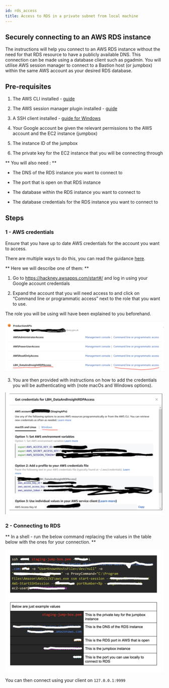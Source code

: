```yaml
---
id: rds_access
title: Access to RDS in a private subnet from local machine
---
```


## Securely connecting to an AWS RDS instance

The instructions will help you connect to an AWS RDS instance without the need for that RDS resource to have a publicly available DNS. This connection can be made using a database client such as pgadmin.  You will utilise AWS session manager to connect to a Bastion host (or jumpbox) within the same AWS account as your desired RDS database.

## Pre-requisites

1. The AWS CLI installed - [guide](https://docs.aws.amazon.com/cli/latest/userguide/install-cliv2.html
)

2. The AWS session manager plugin installed - [guide](https://docs.aws.amazon.com/systems-manager/latest/userguide/session-manager-working-with-install-plugin.html)


3. A SSH client installed - [guide for Windows](https://docs.microsoft.com/en-us/windows-server/administration/openssh/openssh_install_firstuse)

4. Your Google account be given the relevant permissions to the AWS account and the EC2 instance (jumpbox)
5. The instance ID of the jumpbox
6. The private key for the EC2 instance that you will be connecting through

** You will also need : **

- The DNS of the RDS instance you want to connect to

- The port that is open on that RDS instance

- The database within the RDS instance you want to connect to

- The database credentials for the RDS instance you want to connect to


## Steps

### 1 - AWS credentials 

Ensure that you have up to date AWS credentials for the account you want to access.

There are multiple ways to do this, you can read the guidance [here](https://docs.aws.amazon.com/cli/latest/userguide/cli-configure-files.html).

** Here we will describe one of them: **

1. Go to https://hackney.awsapps.com/start#/ and log in using your Google account credentials

2. Expand the account that you will need access to and click on “Command line or programmatic access” next to the role that you want to use.

The role you will be using will have been explained to you beforehand.


![Select role - AWS Console](./doc-images/rds1.png)

3. You are then provided with instructions on how to add the credentials you will be authenticating with (note macOs and Windows options).

![AWS credentials](./doc-images/rds2.png)

### 2 - Connecting to RDS

** In a shell - run the below command replacing the values in the table below with the ones for your connection. **

![Commands to connect to RDS](./doc-images/rds3.png)

You can then connect using your client on `127.0.0.1:9999`
